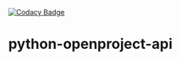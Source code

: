  [![Codacy Badge](https://api.codacy.com/project/badge/Grade/e6003c0b47144e30b64e39601709778f)](https://app.codacy.com/gh/Flying-Free/python-openproject-api?utm_source=github.com&utm_medium=referral&utm_content=Flying-Free/python-openproject-api&utm_campaign=Badge_Grade)
# python-openproject-api
